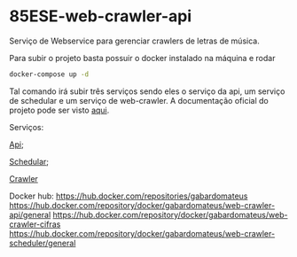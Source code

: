 # 85ESE-web-crawler-api
Serviço de Webservice para gerenciar crawlers de letras de música.

Para subir o projeto basta possuir o docker instalado na máquina e rodar
```bash
docker-compose up -d
```
Tal comando irá subir três serviços sendo eles o serviço da api, um serviço de schedular e um serviço de web-crawler.
A documentação oficial do projeto pode ser visto [aqui](https://github.com/Mateus-Gabardo/85ESE-web-crawler-api/wiki/Documento-de-especifica%C3%A7%C3%A3o).

Serviços:

[Api](https://github.com/Mateus-Gabardo/85ESE-web-crawler-api.git);

[Schedular]( https://github.com/Mateus-Gabardo/85ESE-web-crawler-scheduler.git);

[Crawler](https://github.com/Mateus-Gabardo/85ESE-web-crawler-cifras.git) 

Docker hub: https://hub.docker.com/repositories/gabardomateus
https://hub.docker.com/repository/docker/gabardomateus/web-crawler-api/general
https://hub.docker.com/repository/docker/gabardomateus/web-crawler-cifras
https://hub.docker.com/repository/docker/gabardomateus/web-crawler-scheduler/general
